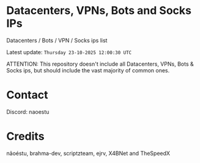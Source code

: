 # Datacenters, VPNs, Bots and Socks IPs
 
Datacenters / Bots / VPN / Socks ips list

Latest update: `Thursday 23-10-2025 12:00:30 UTC` 

ATTENTION: This repository doesn't include all Datacenters, VPNs, Bots & Socks ips, 
but should include the vast majority of common ones.

# Contact
Discord: naoestu

# Credits
nãoéstu, brahma-dev, scriptzteam, ejrv, X4BNet and TheSpeedX
